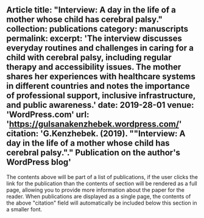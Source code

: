 Article
title: "Interview: A day in the life of a mother whose child has cerebral palsy."
collection: publications
category: manuscripts
permalink: 
excerpt: 'The interview discusses everyday routines and challenges in caring for a child with cerebral palsy, including regular therapy and accessibility issues. The mother shares her experiences with healthcare systems in different countries and notes the importance of professional support, inclusive infrastructure, and public awareness.'
date: 2019-28-01
venue: 'WordPress.com'
url: 'https://gulsanakenzhebek.wordpress.com/'
citation: 'G.Kenzhebek. (2019). &quot;"Interview: A day in the life of a mother whose child has cerebral palsy.".&quot; Publication on the author's WordPress blog'
---

The contents above will be part of a list of publications, if the user clicks the link for the publication than the contents of section will be rendered as a full page, allowing you to provide more information about the paper for the reader. When publications are displayed as a single page, the contents of the above "citation" field will automatically be included below this section in a smaller font.
